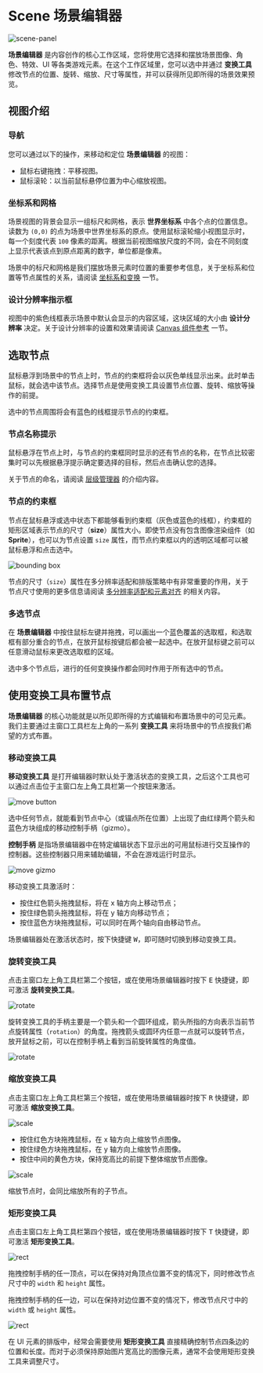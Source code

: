 # Scene 场景编辑器

![scene-panel](../index/scene.png)

**场景编辑器** 是内容创作的核心工作区域，您将使用它选择和摆放场景图像、角色、特效、UI 等各类游戏元素。在这个工作区域里，您可以选中并通过 **变换工具** 修改节点的位置、旋转、缩放、尺寸等属性，并可以获得所见即所得的场景效果预览。

## 视图介绍

### 导航

您可以通过以下的操作，来移动和定位 **场景编辑器** 的视图：

- <kbd>鼠标右键拖拽</kbd>：平移视图。
- <kbd>鼠标滚轮</kbd>：以当前鼠标悬停位置为中心缩放视图。

### 坐标系和网格

场景视图的背景会显示一组标尺和网格，表示 **世界坐标系** 中各个点的位置信息。读数为 `(0,0)` 的点为场景中世界坐标系的原点。使用鼠标滚轮缩小视图显示时，每一个刻度代表 `100` 像素的距离。根据当前视图缩放尺度的不同，会在不同刻度上显示代表该点到原点距离的数字，单位都是像素。

场景中的标尺和网格是我们摆放场景元素时位置的重要参考信息，关于坐标系和位置等节点属性的关系，请阅读 [坐标系和变换](../../../content-workflow/transform.md) 一节。

### 设计分辨率指示框

视图中的紫色线框表示场景中默认会显示的内容区域，这块区域的大小由 **设计分辨率** 决定。关于设计分辨率的设置和效果请阅读 [Canvas 组件参考](../../../components/canvas.md) 一节。

## 选取节点

鼠标悬浮到场景中的节点上时，节点的约束框将会以灰色单线显示出来。此时单击鼠标，就会选中该节点。选择节点是使用变换工具设置节点位置、旋转、缩放等操作的前提。

选中的节点周围将会有蓝色的线框提示节点的约束框。

### 节点名称提示

鼠标悬浮在节点上时，与节点的约束框同时显示的还有节点的名称，在节点比较密集时可以先根据悬浮提示确定要选择的目标，然后点击确认您的选择。

关于节点的命名，请阅读 [层级管理器](node-tree.md) 的介绍内容。

### 节点的约束框

节点在鼠标悬浮或选中状态下都能够看到约束框（灰色或蓝色的线框），约束框的矩形区域表示节点的尺寸（**size**）属性大小。即使节点没有包含图像渲染组件（如**Sprite**），也可以为节点设置 `size` 属性，而节点约束框以内的透明区域都可以被鼠标悬浮和点击选中。

![bounding box](scene/boundingbox.png)

节点的尺寸（`size`）属性在多分辨率适配和排版策略中有非常重要的作用，关于节点尺寸使用的更多信息请阅读 [多分辨率适配和元素对齐](../../../ui/multi-resolution.md) 的相关内容。

### 多选节点

在 **场景编辑器** 中按住鼠标左键并拖拽，可以画出一个蓝色覆盖的选取框，和选取框有部分重合的节点，在放开鼠标按键后都会被一起选中。在放开鼠标键之前可以任意滑动鼠标来更改选取框的区域。

选中多个节点后，进行的任何变换操作都会同时作用于所有选中的节点。

## 使用变换工具布置节点

**场景编辑器** 的核心功能就是以所见即所得的方式编辑和布置场景中的可见元素。我们主要通过主窗口工具栏左上角的一系列 **变换工具** 来将场景中的节点按我们希望的方式布置。

### 移动变换工具

**移动变换工具** 是打开编辑器时默认处于激活状态的变换工具，之后这个工具也可以通过点击位于主窗口左上角工具栏第一个按钮来激活。

![move button](scene/move_button.png)

选中任何节点，就能看到节点中心（或锚点所在位置）上出现了由红绿两个箭头和蓝色方块组成的移动控制手柄（gizmo）。

**控制手柄** 是指场景编辑器中在特定编辑状态下显示出的可用鼠标进行交互操作的控制器。这些控制器只用来辅助编辑，不会在游戏运行时显示。

![move gizmo](scene/move_gizmo.png)

移动变换工具激活时：

- 按住红色箭头拖拽鼠标，将在 x 轴方向上移动节点；
- 按住绿色箭头拖拽鼠标，将在 y 轴方向移动节点；
- 按住蓝色方块拖拽鼠标，可以同时在两个轴向自由移动节点。

场景编辑器处在激活状态时，按下快捷键 <kbd>W</kbd>，即可随时切换到移动变换工具。

### 旋转变换工具

点击主窗口左上角工具栏第二个按钮，或在使用场景编辑器时按下 <kbd>E</kbd> 快捷键，即可激活 **旋转变换工具**。

![rotate](scene/rotate_button.png)

旋转变换工具的手柄主要是一个箭头和一个圆环组成，箭头所指的方向表示当前节点旋转属性（`rotation`）的角度。拖拽箭头或圆环内任意一点就可以旋转节点，放开鼠标之前，可以在控制手柄上看到当前旋转属性的角度值。

![rotate](scene/rotate_gizmo.png)

### 缩放变换工具

点击主窗口左上角工具栏第三个按钮，或在使用场景编辑器时按下 <kbd>R</kbd> 快捷键，即可激活 **缩放变换工具**。

![scale](scene/scale_button.png)

- 按住红色方块拖拽鼠标，在 x 轴方向上缩放节点图像。
- 按住绿色方块拖拽鼠标，在 y 轴方向上缩放节点图像。
- 按住中间的黄色方块，保持宽高比的前提下整体缩放节点图像。

![scale](scene/scale_gizmo.png)

缩放节点时，会同比缩放所有的子节点。

### 矩形变换工具

点击主窗口左上角工具栏第四个按钮，或在使用场景编辑器时按下 <kbd>T</kbd> 快捷键，即可激活 **矩形变换工具**。

![rect](scene/rect_button.png)

拖拽控制手柄的任一顶点，可以在保持对角顶点位置不变的情况下，同时修改节点尺寸中的 `width` 和 `height` 属性。

拖拽控制手柄的任一边，可以在保持对边位置不变的情况下，修改节点尺寸中的 `width` 或 `height` 属性。

![rect](scene/rect_gizmo.png)

在 UI 元素的排版中，经常会需要使用 **矩形变换工具** 直接精确控制节点四条边的位置和长度。而对于必须保持原始图片宽高比的图像元素，通常不会使用矩形变换工具来调整尺寸。
